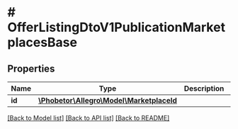 # # OfferListingDtoV1PublicationMarketplacesBase

## Properties

Name | Type | Description | Notes
------------ | ------------- | ------------- | -------------
**id** | [**\Phobetor\Allegro\Model\MarketplaceId**](MarketplaceId.md) |  |

[[Back to Model list]](../../README.md#models) [[Back to API list]](../../README.md#endpoints) [[Back to README]](../../README.md)
